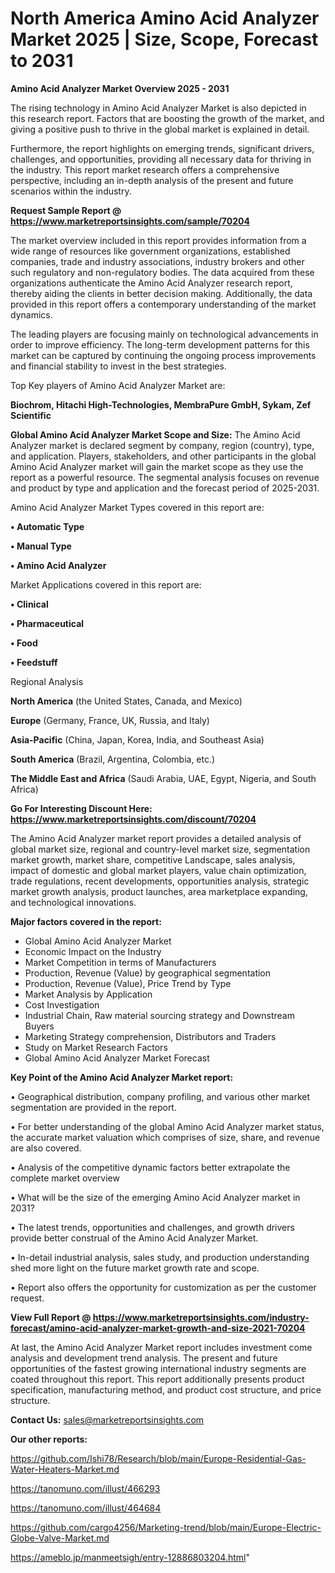 # North America Amino Acid Analyzer Market 2025 | Size, Scope, Forecast to 2031

<Strong> Amino Acid Analyzer Market Overview 2025 - 2031</strong>

The rising technology in Amino Acid Analyzer Market is also depicted in this research report. Factors that are boosting the growth of the market, and giving a positive push to thrive in the global market is explained in detail.

Furthermore, the report highlights on emerging trends, significant drivers, challenges, and opportunities, providing all necessary data for thriving in the industry. This report market research offers a comprehensive perspective, including an in-depth analysis of the present and future scenarios within the industry.

<strong>Request Sample Report @ <a href=https://www.marketreportsinsights.com/sample/70204>https://www.marketreportsinsights.com/sample/70204</a></strong>

The market overview included in this report provides information from a wide range of resources like government organizations, established companies, trade and industry associations, industry brokers and other such regulatory and non-regulatory bodies. The data acquired from these organizations authenticate the Amino Acid Analyzer research report, thereby aiding the clients in better decision making. Additionally, the data provided in this report offers a contemporary understanding of the market dynamics.

The leading players are focusing mainly on technological advancements in order to improve efficiency. The long-term development patterns for this market can be captured by continuing the ongoing process improvements and financial stability to invest in the best strategies.

Top Key players of Amino Acid Analyzer Market are:

<strong>Biochrom, Hitachi High-Technologies, MembraPure GmbH, Sykam, Zef Scientific</strong>

<strong><b>Global Amino Acid Analyzer Market Scope and Size:</b></strong>
The Amino Acid Analyzer market is declared segment by company, region (country), type, and application. Players, stakeholders, and other participants in the global Amino Acid Analyzer market will gain the market scope as they use the report as a powerful resource. The segmental analysis focuses on revenue and product by type and application and the forecast period of 2025-2031.

Amino Acid Analyzer Market Types covered in this report are:

<strong>• Automatic Type

• Manual Type

• Amino Acid Analyzer</strong>

Market Applications covered in this report are:

<strong>• Clinical

• Pharmaceutical

• Food

• Feedstuff</strong> 

Regional Analysis

<strong>North America</strong> (the United States, Canada, and Mexico)

<strong>Europe</strong> (Germany, France, UK, Russia, and Italy)

<strong>Asia-Pacific</strong> (China, Japan, Korea, India, and Southeast Asia)

<strong>South America</strong> (Brazil, Argentina, Colombia, etc.)

<strong>The Middle East and Africa</strong> (Saudi Arabia, UAE, Egypt, Nigeria, and South Africa)

<strong>Go For Interesting Discount Here: <a href=https://www.marketreportsinsights.com/discount/70204>https://www.marketreportsinsights.com/discount/70204</a></strong>

The Amino Acid Analyzer market report provides a detailed analysis of global market size, regional and country-level market size, segmentation market growth, market share, competitive Landscape, sales analysis, impact of domestic and global market players, value chain optimization, trade regulations, recent developments, opportunities analysis, strategic market growth analysis, product launches, area marketplace expanding, and technological innovations.

<strong><b>Major factors covered in the report:</b></strong>
<ul>
  <li>Global Amino Acid Analyzer Market </li>
  <li>Economic Impact on the Industry</li>
  <li>Market Competition in terms of Manufacturers</li>
  <li>Production, Revenue (Value) by geographical segmentation</li>
  <li>Production, Revenue (Value), Price Trend by Type</li>
  <li>Market Analysis by Application</li>
  <li>Cost Investigation</li>
  <li>Industrial Chain, Raw material sourcing strategy and Downstream Buyers</li>
  <li>Marketing Strategy comprehension, Distributors and Traders</li>
  <li>Study on Market Research Factors</li>
  <li>Global Amino Acid Analyzer Market Forecast</li>
</ul>

<strong><b>Key Point of the Amino Acid Analyzer Market report:</b></strong>

• Geographical distribution, company profiling, and various other market segmentation are provided in the report.

• For better understanding of the global Amino Acid Analyzer market status, the accurate market valuation which comprises of size, share, and revenue are also covered.

• Analysis of the competitive dynamic factors better extrapolate the complete market overview

• What will be the size of the emerging Amino Acid Analyzer market in 2031?

• The latest trends, opportunities and challenges, and growth drivers provide better construal of the Amino Acid Analyzer Market.

• In-detail industrial analysis, sales study, and production understanding shed more light on the future market growth rate and scope.

• Report also offers the opportunity for customization as per the customer request.

<strong><b>View Full Report @ <a href=https://www.marketreportsinsights.com/industry-forecast/amino-acid-analyzer-market-growth-and-size-2021-70204>https://www.marketreportsinsights.com/industry-forecast/amino-acid-analyzer-market-growth-and-size-2021-70204</a></b></strong>


At last, the Amino Acid Analyzer Market report includes investment come analysis and development trend analysis. The present and future opportunities of the fastest growing international industry segments are coated throughout this report. This report additionally presents product specification, manufacturing method, and product cost structure, and price structure.

<strong>Contact Us:</strong>
sales@marketreportsinsights.com

<strong>Our other reports:</strong>

<a href=https://github.com/Ishi78/Research/blob/main/Europe-Residential-Gas-Water-Heaters-Market.md>https://github.com/Ishi78/Research/blob/main/Europe-Residential-Gas-Water-Heaters-Market.md</a>

<a href=https://tanomuno.com/illust/466293>https://tanomuno.com/illust/466293</a>

<a href=https://tanomuno.com/illust/464684>https://tanomuno.com/illust/464684</a>

<a href=https://github.com/cargo4256/Marketing-trend/blob/main/Europe-Electric-Globe-Valve-Market.md>https://github.com/cargo4256/Marketing-trend/blob/main/Europe-Electric-Globe-Valve-Market.md</a>

<a href=https://ameblo.jp/manmeetsigh/entry-12886803204.html>https://ameblo.jp/manmeetsigh/entry-12886803204.html</a>"
